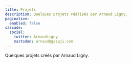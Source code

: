 ```yaml
---
title: Projets
description: Quelques projets réalisés par Arnaud Ligny.
pagination:
  enabled: false
cascade:
  social:
    twitter: ArnaudLigny
    mastodon: arnaud@gazuji.com
---
```

Quelques projets créés par Arnaud Ligny.
